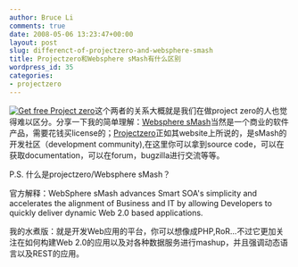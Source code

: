 ```yaml
---
author: Bruce Li
comments: true
date: 2008-05-06 13:23:47+00:00
layout: post
slug: differenct-of-projectzero-and-websphere-smash
title: Projectzero和Websphere sMash有什么区别
wordpress_id: 35
categories:
- projectzero
---
```


[![Get free Project zero](http://www-306.ibm.com//software/webservers/smash/images/graphic-project-zero.jpg)](http://www.projectzero.org/download)这个两者的关系大概就是我们在做project zero的人也觉得难以区分。分享一下我的简单理解：[Websphere sMash](http://www-306.ibm.com/software/webservers/smash/)当然是一个商业的软件产品，需要花钱买license的；[Projectzero](http://www.projectzero.org)正如其website上所说的，是sMash的开发社区（development community),在这里你可以拿到source code，可以在获取documentation，可以在forum，bugzilla进行交流等等。

P.S. 什么是projectzero/Websphere sMash？

官方解释：WebSphere sMash advances Smart SOA's simplicity and accelerates the alignment of Business and IT by allowing Developers to quickly deliver dynamic Web 2.0 based applications.

我的水煮版：就是开发Web应用的平台，你可以想像成PHP,RoR...不过它更加关注在如何构建Web 2.0的应用以及对各种数据服务进行mashup，并且强调动态语言以及REST的应用。
